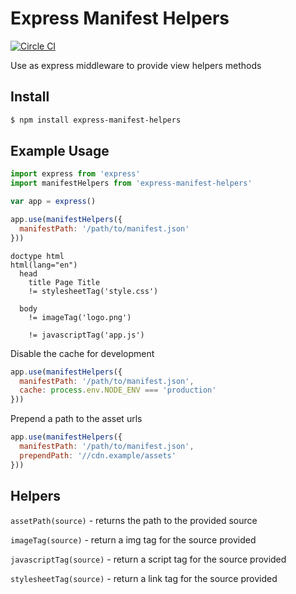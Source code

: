 # Express Manifest Helpers

[![Circle CI](https://circleci.com/gh/danethurber/express-manifest-helpers.svg?style=shield)](https://circleci.com/gh/danethurber/express-manifest-helpers)

Use as express middleware to provide view helpers methods

## Install

```sh
$ npm install express-manifest-helpers
```

## Example Usage

```js
import express from 'express'
import manifestHelpers from 'express-manifest-helpers'

var app = express()

app.use(manifestHelpers({
  manifestPath: '/path/to/manifest.json'
}))

```

```jade
doctype html
html(lang="en")
  head
    title Page Title
    != stylesheetTag('style.css')

  body
    != imageTag('logo.png')

    != javascriptTag('app.js')

```

Disable the cache for development

```js
app.use(manifestHelpers({
  manifestPath: '/path/to/manifest.json',
  cache: process.env.NODE_ENV === 'production'
}))

```

Prepend a path to the asset urls

```js
app.use(manifestHelpers({
  manifestPath: '/path/to/manifest.json',
  prependPath: '//cdn.example/assets'
}))

```

## Helpers

`assetPath(source)` - returns the path to the provided source

`imageTag(source)` - return a img tag for the source provided

`javascriptTag(source)` - return a script tag for the source provided

`stylesheetTag(source)` - return a link tag for the source provided
